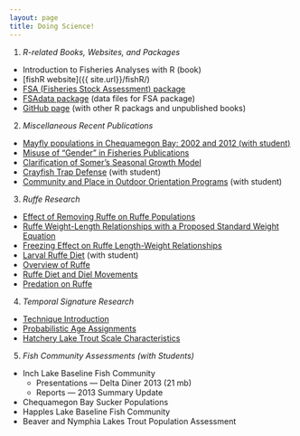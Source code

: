 ```yaml
---
layout: page
title: Doing Science!
---
```


1. *R-related Books, Websites, and Packages*
  * Introduction to Fisheries Analyses with R (book)
  * [fishR website]({{ site.url}}/fishR/)
  * [FSA (Fisheries Stock Assessment) package](https://github.com/droglenc/FSA)
  * [FSAdata package](https://github.com/droglenc/FSAdata) (data files for FSA package)
  * [GitHub page](https://github.com/droglenc) (with other R packags and unpublished books)
  
2. *Miscellaneous Recent Publications*
  * [Mayfly populations in Chequamegon Bay: 2002 and 2012 (with student)](Resources/Brunk_et_al_2014.pdf)
  * [Misuse of “Gender” in Fisheries Publications](Resources/OgleSchanning_2012.pdf)
  * [Clarification of Somer’s Seasonal Growth Model](Resources/Garcia-Berthoud_etal_RFBF12.pdf)
  * [Crayfish Trap Defense](Resources/OgleKret_JFE_Web.pdf) (with student)
  * [Community and Place in Outdoor Orientation Programs](Resources/Austin_etal_2010.pdf) (with student)
  
3. *Ruffe Research*
  * [Effect of Removing Ruffe on Ruffe Populations](Resources/CzypinskiOgle_2011.pdf)
  * [Ruffe Weight-Length Relationships with a Proposed Standard Weight Equation](Resources/OgleWinfield2009repro.pdf)
  * [Freezing Effect on Ruffe Length-Weight Relationships](Resources/Ogle_2009.pdf)
  * [Larval Ruffe Diet](Resources/Ogle_et_al_2004.pdf) (with student)
  * [Overview of Ruffe](Resources/Ogle_1998.pdf)
  * [Ruffe Diet and Diel Movements](Resources/Ogle_et_al_1995.pdf)
  * [Predation on Ruffe](Resources/Ogle_et_al_1996a.pdf)
  
4. *Temporal Signature Research*
  * [Technique Introduction](Resources/Ogle_et_al_1994.pdf)
  * [Probabilistic Age Assignments](Resources/Ogle_et_al_1996b.pdf)
  * [Hatchery Lake Trout Scale Characteristics](Resources/Ogle_Spangler_1996.pdf)
  
5. *Fish Community Assessments (with Students)*
  * Inch Lake Baseline Fish Community
    * Presentations — Delta Diner 2013 (21 mb)
    * Reports — 2013 Summary Update
  * Chequamegon Bay Sucker Populations
  * Happles Lake Baseline Fish Community
  * Beaver and Nymphia Lakes Trout Population Assessment
